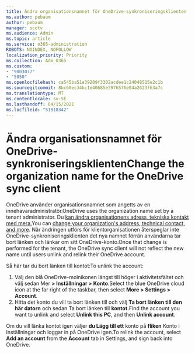 ```yaml
---
title: Ändra organisationsnamnet för OneDrive-synkroniseringsklienten
ms.author: pebaum
author: pebaum
manager: scotv
ms.audience: Admin
ms.topic: article
ms.service: o365-administration
ROBOTS: NOINDEX, NOFOLLOW
localization_priority: Priority
ms.collection: Adm_O365
ms.custom:
- "9003077"
- "5850"
ms.openlocfilehash: ca545ba51e39209f3302acdee1c24048515e2c1b
ms.sourcegitcommit: 8bc60ec34bc1e40685e3976576e04a2623f63a7c
ms.translationtype: MT
ms.contentlocale: sv-SE
ms.lasthandoff: 04/15/2021
ms.locfileid: "51818342"
---
```

# <a name="change-the-organization-name-for-the-onedrive-sync-client"></a><span data-ttu-id="40eb8-102">Ändra organisationsnamnet för OneDrive-synkroniseringsklienten</span><span class="sxs-lookup"><span data-stu-id="40eb8-102">Change the organization name for the OneDrive sync client</span></span>

<span data-ttu-id="40eb8-103">OneDrive använder organisationsnamnet som angetts av en innehavaradministratör.</span><span class="sxs-lookup"><span data-stu-id="40eb8-103">OneDrive uses the organization name set by a tenant administrator.</span></span>  <span data-ttu-id="40eb8-104">Du [kan ändra organisationens adress, tekniska kontakt med mera.](https://docs.microsoft.com/microsoft-365/admin/manage/change-address-contact-and-more)</span><span class="sxs-lookup"><span data-stu-id="40eb8-104">You can [change your organization's address, technical contact, and more](https://docs.microsoft.com/microsoft-365/admin/manage/change-address-contact-and-more).</span></span> <span data-ttu-id="40eb8-105">När ändringen utförs för klientorganisationen återspeglar inte OneDrive-synkroniseringsklienten det nya namnet förrän användarna tar bort länken och länkar om sitt OneDrive-konto.</span><span class="sxs-lookup"><span data-stu-id="40eb8-105">Once that change is performed for the tenant, the OneDrive sync client will not reflect the new name until users unlink and relink their OneDrive account.</span></span>

<span data-ttu-id="40eb8-106">Så här tar du bort länken till kontot:</span><span class="sxs-lookup"><span data-stu-id="40eb8-106">To unlink the account:</span></span>

1. <span data-ttu-id="40eb8-107">Välj den blå OneDrive-molnikonen längst till höger i aktivitetsfältet och välj sedan Mer  **> Inställningar > Konto**.</span><span class="sxs-lookup"><span data-stu-id="40eb8-107">Select the blue OneDrive cloud icon at the far right of the taskbar, then select  **More > Settings > Account**.</span></span>
2. <span data-ttu-id="40eb8-108">Hitta det konto du vill ta bort länken till och välj **Ta bort länken till den här datorn** och sedan Ta bort länken till **kontot.**</span><span class="sxs-lookup"><span data-stu-id="40eb8-108">Find the account you want to unlink and select  **Unlink this PC**, and then  **Unlink account**.</span></span>

<span data-ttu-id="40eb8-109">Om du vill länka kontot igen väljer  **du Lägg till ett** konto på  **fliken** Konto i Inställningar och loggar in på OneDrive igen.</span><span class="sxs-lookup"><span data-stu-id="40eb8-109">To relink the account, select  **Add an account** from the  **Account** tab in Settings, and sign back into OneDrive.</span></span>